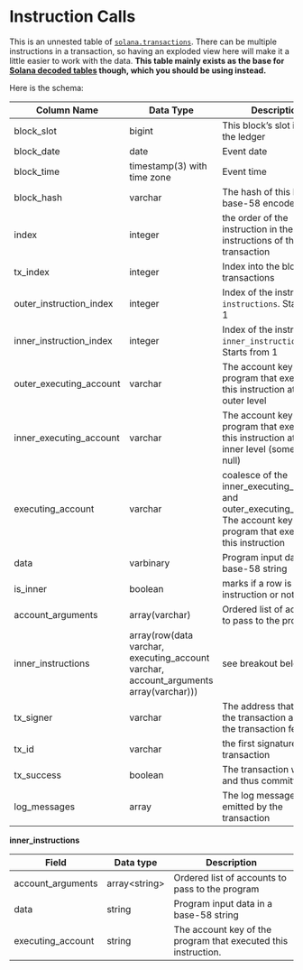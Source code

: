 # Instruction Calls

This is an unnested table of [`solana.transactions`](transactions.md). There can be multiple instructions in a transaction, so having an exploded view here will make it a little easier to work with the data. **This table mainly exists as the base for [Solana decoded tables](../../decoded/solana/idl-tables.md) though, which you should be using instead.**

Here is the schema:

| Column Name               | Data Type     | Description                                         |
| ------------------- | --------------- | ------------------------------------ |
| block_slot | bigint | This block’s slot index in the ledger |
| block_date | date | Event date |
| block_time | timestamp(3) with time zone | Event time |
| block_hash | varchar | The hash of this block, base-58 encoded
| index | integer | the order of the instruction in the original instructions of the transaction |
| tx_index | integer | Index into the block’s transactions |
| outer_instruction_index | integer | Index of the instruction in `instructions`. Starts from 1 |
| inner_instruction_index | integer | Index of the instruction in `inner_instructions`. Starts from 1 |
| outer_executing_account | varchar | The account key of the program that executed this instruction at the outer level |
| inner_executing_account | varchar | The account key of the program that executed this instruction at the inner level (sometimes null) |
| executing_account | varchar | coalesce of the inner_executing_account and outer_executing_account. The account key of the program that executed this instruction |
| data | varbinary | Program input data in a base-58 string |
| is_inner | boolean | marks if a row is an inner instruction or not |
| account_arguments | array(varchar) | Ordered list of accounts to pass to the program |
| inner_instructions | array(row(data varchar, executing_account varchar, account_arguments array(varchar))) | see breakout below |
| tx_signer | varchar | The address that initiates the transaction and pays the transaction fee |
| tx_id | varchar | the first signature in the transaction |
| tx_success | boolean |The transaction was valid and thus committed. |
| log_messages | array<string> | The log messages emitted by the transaction |

**inner\_instructions**

| Field              | Data type      | Description                                                    |
| ------------------ | -------------- | -------------------------------------------------------------- |
| account\_arguments | array&lt;string&gt; | Ordered list of accounts to pass to the program                |
| data               | string         | Program input data in a base-58 string                         |
| executing\_account | string         | The account key of the program that executed this instruction. |
